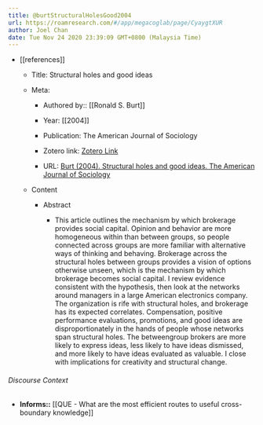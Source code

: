 ```yaml
---
title: @burtStructuralHolesGood2004
url: https://roamresearch.com/#/app/megacoglab/page/CyaygtXUR
author: Joel Chan
date: Tue Nov 24 2020 23:39:09 GMT+0800 (Malaysia Time)
---
```


- [[references]]

    - Title: Structural holes and good ideas

    - Meta:

        - Authored by:: [[Ronald S. Burt]]

        - Year: [[2004]]

        - Publication: The American Journal of Sociology

        - Zotero link: [Zotero Link](zotero://select/items/1_FQBEDFJX)

        - URL: [Burt (2004). Structural holes and good ideas. The American Journal of Sociology](undefined)

    - Content

        - Abstract

            - This article outlines the mechanism by which brokerage provides social capital. Opinion and behavior are more homogeneous within than between groups, so people connected across groups are more familiar with alternative ways of thinking and behaving. Brokerage across the structural holes between groups provides a vision of options otherwise unseen, which is the mechanism by which brokerage becomes social capital. I review evidence consistent with the hypothesis, then look at the networks around managers in a large American electronics company. The organization is rife with structural holes, and brokerage has its expected correlates. Compensation, positive performance evaluations, promotions, and good ideas are disproportionately in the hands of people whose networks span structural holes. The betweengroup brokers are more likely to express ideas, less likely to have ideas dismissed, and more likely to have ideas evaluated as valuable. I close with implications for creativity and structural change.

###### Discourse Context

- **Informs::** [[QUE - What are the most efficient routes to useful cross-boundary knowledge]]
